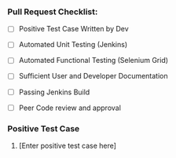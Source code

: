 <!--

Please read, and add your text at the bottom of this message.

Thanks for contributing code to HydroShare. In order to maintain code quality and expedite this process, please assist the development team by making sure the following is present in this pull request.

For more information, see https://docs.google.com/document/d/1dzxqlZW5fKNEyQSeKiSFq-SmS-VOPCva95XXkBjPExs

-->

### Pull Request Checklist: 
- [ ] Positive Test Case Written by Dev

<!-- Enter steps that a QA engineer, stakeholder, or user documentation writer would follow to test the positive or "successful" case of the functionality your code provides or fixes -->

- [ ] Automated Unit Testing (Jenkins)

<!-- Our Jenkins Instance is set up to automatically test every commit from a pull request. Code coverage must not decrease so new functionality or code paths added during a bug fix must have appropriate tests written. Every test must pass, including PEP8 code formatting tests. -->

- [ ] Automated Functional Testing (Selenium Grid)

<!-- Our Selenium Grid instance runs functional tests. Please email Neal D to get instructions on how to write tests for the system. -->


- [ ] Sufficient User and Developer Documentation

<!-- Please email your positive test case lbrazil@cuahsi.org, who will make the decision regarding user documentation. -->

- [ ] Passing Jenkins Build

<!-- Our Jenkins Instance is set up to automatically test every commit from a pull request. Every test must pass, including PEP8 code formatting tests. -->

- [ ] Peer Code review and approval

<!-- This is the process by which a peer developer on the HydroShare team will read the changeset, provide feedback, and ultimately give a formal approval to the code before it passes PR status. -->

### Positive Test Case
1. [Enter positive test case here]
